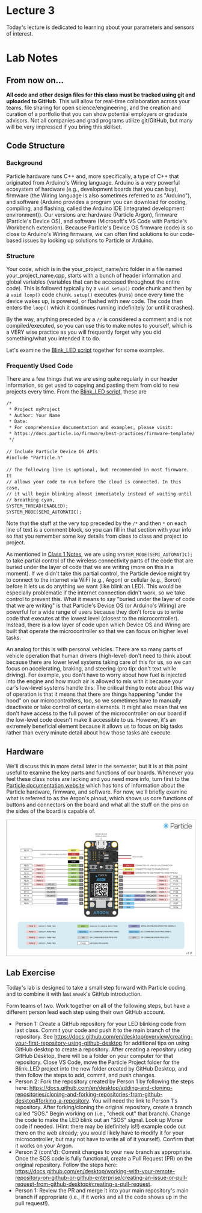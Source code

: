 # Lecture 3
Today's lecture is dedicated to learning about your parameters and sensors of interest.

# Lab Notes
## From now on...
**All code and other design files for this class must be tracked using git and uploaded to GitHub**. This will allow for real-time collaboration across your teams, file sharing for open science/engineering, and the creation and curation of a portfolio that you can show potential employers or graduate advisors. Not all companies and grad programs utilize git/GitHub, but many will be very impressed if you bring this skillset.

## Code Structure
### Background
Particle hardware runs C++ and, more specifically, a type of C++ that originated from Arduino's Wiring language. Arduino is a very powerful ecosystem of hardware (e.g., development boards that you can buy), firmware (the Wiring language is also sometimes referred to as "Arduino"), and software (Arduino provides a program you can download for coding, compiling, and flashing, called the Arduino IDE (integrated development environment)). Our versions are: hardware (Particle Argon), firmware (Particle's Device OS), and software (Microsoft's VS Code with Particle's Workbench extension). Because Particle's Device OS firmware (code) is so close to Arduino's Wiring firmware, we can often find solutions to our code-based issues by looking up solutions to Particle or Arduino. 

### Structure
Your code, which is in the your_project_name/src folder in a file named your_project_name.cpp, starts with a bunch of header information and global variables (variables that can be accessed throughout the entire code). This is followed typically by a `void setup()` code chunk and then by a `void loop()` code chunk. `setup()` executes (runs) once every time the device wakes up, is powered, or flashed with new code. The code then enters the `loop()` which it continues running indefinitely (or until it crashes). 

By the way, anything preceded by a `//` is considered a comment and is not compiled/executed, so you can use this to make notes to yourself, which is a VERY wise practice as you will frequently forget why you did something/what you intended it to do.

Let's examine the [Blink_LED script](../Class-01-Intro/Blink_LED.cpp) together for some examples.

### Frequently Used Code
There are a few things that we are using quite regularly in our header information, so get used to copying and pasting them from old to new projects every time. From the [Blink_LED script](../Class-01-Intro/Blink_LED.cpp), these are 
```
/* 
 * Project myProject
 * Author: Your Name
 * Date: 
 * For comprehensive documentation and examples, please visit:
 * https://docs.particle.io/firmware/best-practices/firmware-template/
 */

// Include Particle Device OS APIs
#include "Particle.h"

// The following line is optional, but recommended in most firmware. It
// allows your code to run before the cloud is connected. In this case,
// it will begin blinking almost immediately instead of waiting until
// breathing cyan,
SYSTEM_THREAD(ENABLED);
SYSTEM_MODE(SEMI_AUTOMATIC);
```

Note that the stuff at the very top preceded by the `/*` and then `*` on each line of text is a comment block, so you can fill in that section with your info so that you remember some key details from class to class and project to project.

As mentioned in [Class 1 Notes](../Class-01-Intro/readme.md), we are using `SYSTEM_MODE(SEMI_AUTOMATIC);` to take partial control of the wireless connectivity parts of the code that are buried under the layer of code that we are writing (more on this in a moment). If we didn't take this partial control, the Particle device might try to connect to the internet via WiFi (e.g., Argon) or cellular (e.g., Boron) before it lets us do anything we want (like blink an LED). This would be especially problematic if the internet connection didn't work, so we take control to prevent this. What it means to say "buried under the layer of code that we are writing" is that Particle's Device OS (or Arduino's Wiring) are powerful for a wide range of users because they don't force us to write code that executes at the lowest level (closest to the microcontroller). Instead, there is a low layer of code upon which Device OS and Wiring are built that operate the microcontroller so that we can focus on higher level tasks. 

An analog for this is with personal vehicles. There are so many parts of vehicle operation that human drivers (high-level) don't need to think about because there are lower level systems taking care of this for us, so we can focus on accelerating, braking, and steering (pro tip: don't text while driving). For example, you don't have to worry about how fuel is injected into the engine and how much air is allowed to mix with it because your car's low-level systems handle this. The critical thing to note about this way of operation is that it means that there are things happening "under the hood" on our microcontrollers, too, so we sometimes have to manually deactivate or take control of certain elements. It might also mean that we don't have access to the full power of the microcontroller on our board if the low-level code doesn't make it accessible to us. However, it's an extremely beneficial element because it allows us to focus on big tasks rather than every minute detail about how those tasks are execute.

## Hardware
We'll discuss this in more detail later in the semester, but it is at this point useful to examine the key parts and functions of our boards. Whenever you feel these class notes are lacking and you need more info, turn first to the [Particle documentation website](https://docs.particle.io/) which has tons of information about the Particle hardware, firmware, and software. For now, we'll briefly examine what is referred to as the Argon's pinout, which shows us core functions of buttons and connectors on the board and what all the stuff on the pins on the sides of the board is capable of.

![Particle Argon microcontroller pinout](../assets/images/Argon%20Pinout.png "Argon pinout")

## Lab Exercise
Today's lab is designed to take a small step forward with Particle coding and to combine it with last week's GitHub introduction. 

Form teams of two. Work together on all of the following steps, but have a different person lead each step using their own GitHub account.
- Person 1: Create a GitHub repository for your LED blinking code from last class. Commit your code and push it to the main branch of the repository. See https://docs.github.com/en/desktop/overview/creating-your-first-repository-using-github-desktop for additional tips on using GitHub desktop to create a repository. After creating a repository using GitHub Desktop, there will be a folder on your computer for that repository. Close VS Code, move the Particle Project folder for the Blink_LED project into the new folder created by GitHub Desktop, and then follow the steps to add, commit, and push changes.
- Person 2: Fork the repository created by Person 1 by following the steps here: https://docs.github.com/en/desktop/adding-and-cloning-repositories/cloning-and-forking-repositories-from-github-desktop#forking-a-repository. You will need the link to Person 1's repository. After forking/cloning the original repository, create a branch called "SOS." Begin working on (i.e., "check out" that branch). Change the code to make the LED blink out an "SOS" signal. Look up Morse code if needed. (Hint: there may be (definitely is!!) example code out there on the web already; you would likely have to modify it for your microcontroller, but may not have to write all of it yourself). Confirm that it works on your Argon.
- Person 2 (cont'd): Commit changes to your new branch as appropriate. Once the SOS code is fully functional, create a Pull Request (PR) on the original repository. Follow the steps here: https://docs.github.com/en/desktop/working-with-your-remote-repository-on-github-or-github-enterprise/creating-an-issue-or-pull-request-from-github-desktop#creating-a-pull-request.
- Person 1: Review the PR and merge it into your main repository's main branch if appropriate (i.e., if it works and all the code shows up in the pull request!).